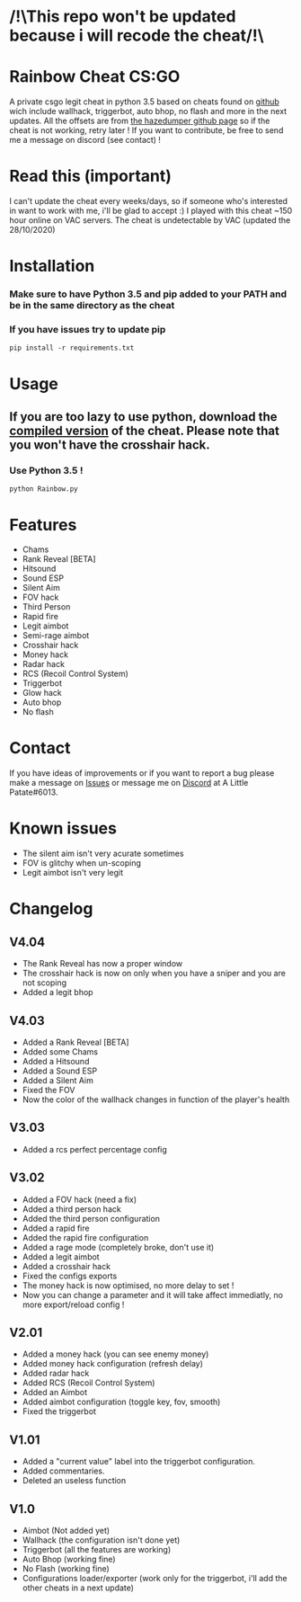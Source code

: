 # /!\This repo won't be updated because i will recode the cheat/!\

# Rainbow Cheat CS:GO
A private csgo legit cheat in python 3.5 based on cheats found on [github](https://github.com) wich include wallhack, triggerbot, auto bhop, no flash and more in the next updates.
All the offsets are from [the hazedumper github page](https://github.com/frk1/hazedumper) so if the cheat is not working, retry later !
If you want to contribute, be free to send me a message on discord (see contact) !

# Read this (important)
I can't update the cheat every weeks/days, so if someone who's interested in want to work with me, i'll be glad to accept :)
I played with this cheat ~150 hour online on VAC servers.
The cheat is undetectable by VAC (updated the 28/10/2020)

# Installation
### Make sure to have Python 3.5 and pip added to your PATH and be in the same directory as the cheat
### If you have issues try to update pip
```
pip install -r requirements.txt
```

# Usage
## If you are too lazy to use python, download the [compiled version](https://github.com/ALittlePatate/Rainbow-Cheat-CS-GO/releases/) of the cheat. Please note that you won't have the crosshair hack.
### Use Python 3.5 !
```
python Rainbow.py
```

# Features
* Chams
* Rank Reveal [BETA]
* Hitsound
* Sound ESP
* Silent Aim
* FOV hack
* Third Person
* Rapid fire
* Legit aimbot
* Semi-rage aimbot
* Crosshair hack
* Money hack
* Radar hack
* RCS (Recoil Control System)
* Triggerbot
* Glow hack
* Auto bhop
* No flash

# Contact
If you have ideas of improvements or if you want to report a bug please make a message on [Issues](https://github.com/ALittlePatate/Rainbow-Cheat-CS-GO/issues) or message me on [Discord](https://discord.com/) at A Little Patate#6013.

# Known issues
* The silent aim isn't very acurate sometimes
* FOV is glitchy when un-scoping
* Legit aimbot isn't very legit

# Changelog

## V4.04
* The Rank Reveal has now a proper window
* The crosshair hack is now on only when you have a sniper and you are not scoping
* Added a legit bhop

## V4.03
* Added a Rank Reveal [BETA]
* Added some Chams
* Added a Hitsound
* Added a Sound ESP
* Added a Silent Aim
* Fixed the FOV
* Now the color of the wallhack changes in function of the player's health

## V3.03
* Added a rcs perfect percentage config

## V3.02
* Added a FOV hack (need a fix)
* Added a third person hack
* Added the third person configuration
* Added a rapid fire
* Added the rapid fire configuration
* Added a rage mode (completely broke, don't use it)
* Added a legit aimbot
* Added a crosshair hack
* Fixed the configs exports
* The money hack is now optimised, no more delay to set !
* Now you can change a parameter and it will take affect immediatly, no more export/reload config !

## V2.01
* Added a money hack (you can see enemy money)
* Added money hack configuration (refresh delay)
* Added radar hack
* Added RCS (Recoil Control System)
* Added an Aimbot
* Added aimbot configuration (toggle key, fov, smooth)
* Fixed the triggerbot

## V1.01
* Added a "current value" label into the triggerbot configuration.
* Added commentaries.
* Deleted an useless function

## V1.0
* Aimbot (Not added yet)
* Wallhack (the configuration isn't done yet)
* Triggerbot (all the features are working)
* Auto Bhop (working fine)
* No Flash (working fine)
* Configurations loader/exporter (work only for the triggerbot, i'll add the other cheats in a next update)
